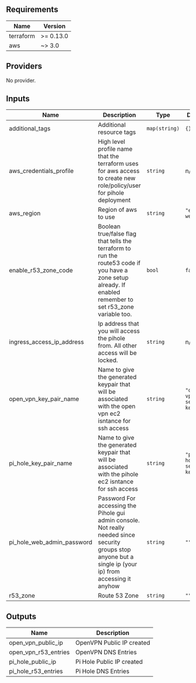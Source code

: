 ## Requirements

| Name | Version |
|------|---------|
| terraform | >= 0.13.0 |
| aws | ~> 3.0 |

## Providers

No provider.

## Inputs

| Name | Description | Type | Default | Required |
|------|-------------|------|---------|:--------:|
| additional\_tags | Additional resource tags | `map(string)` | `{}` | no |
| aws\_credentials\_profile | High level profile name that the terraform uses for aws access to create new role/policy/user for pihole deployment | `string` | n/a | yes |
| aws\_region | Region of aws to use | `string` | `"eu-west-2"` | no |
| enable\_r53\_zone\_code | Boolean true/false flag that tells the terraform to run the route53 code if you have a zone setup already. If enabled remember to set r53\_zone variable too. | `bool` | `false` | no |
| ingress\_access\_ip\_address | Ip address that you will access the pihole from. All other access will be locked. | `string` | n/a | yes |
| open\_vpn\_key\_pair\_name | Name to give the generated keypair that will be associated with the open vpn ec2 isntance for ssh access | `string` | `"open-vpn-server-keypair"` | no |
| pi\_hole\_key\_pair\_name | Name to give the generated keypair that will be associated with the pihole ec2 isntance for ssh access | `string` | `"pi-hole-server-keypair"` | no |
| pi\_hole\_web\_admin\_password | Password For accessing the Pihole gui admin console. Not really needed since security groups stop anyone but a single ip (your ip) from accessing it anyhow | `string` | `""` | no |
| r53\_zone | Route 53 Zone | `string` | `""` | no |

## Outputs

| Name | Description |
|------|-------------|
| open\_vpn\_public\_ip | OpenVPN Public IP created |
| open\_vpn\_r53\_entries | OpenVPN DNS Entries |
| pi\_hole\_public\_ip | Pi Hole Public IP created |
| pi\_hole\_r53\_entries | Pi Hole DNS Entries |
